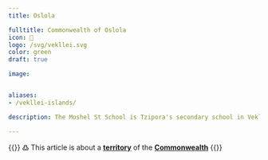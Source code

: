 ```yaml
---
title: Oslola

fulltitle: Commonwealth of Oslola
icon: 🌋
logo: /svg/vekllei.svg
color: green
draft: true

image:


aliases:
- /vekllei-islands/

description: The Moshel St School is Tzipora's secondary school in Vekllei.

---
```

{{<note>}}
߷ This article is about a [**territory**](/factbook/landscape/locations) of the [**Commonwealth**](/factbook/commonwealth/)
{{</note>}}



